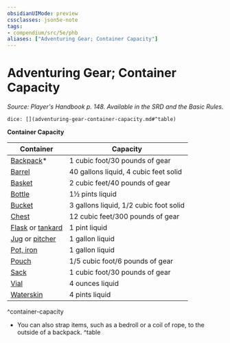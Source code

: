```yaml
---
obsidianUIMode: preview
cssclasses: json5e-note
tags:
- compendium/src/5e/phb
aliases: ["Adventuring Gear; Container Capacity"]
---
```

# Adventuring Gear; Container Capacity
*Source: Player's Handbook p. 148. Available in the SRD and the Basic Rules.* 

`dice: [](adventuring-gear-container-capacity.md#^table)`

**Container Capacity**

| Container | Capacity |
|-----------|----------|
| [Backpack](backpack.md)* | 1 cubic foot/30 pounds of gear |
| [Barrel](barrel.md) | 40 gallons liquid, 4 cubic feet solid |
| [Basket](basket.md) | 2 cubic feet/40 pounds of gear |
| [Bottle](glass-bottle.md) | 1½ pints liquid |
| [Bucket](bucket.md) | 3 gallons liquid, 1/2 cubic foot solid |
| [Chest](chest.md) | 12 cubic feet/300 pounds of gear |
| [Flask](flask.md) or [tankard](tankard.md) | 1 pint liquid |
| [Jug](jug.md) or [pitcher](pitcher.md) | 1 gallon liquid |
| [Pot, iron](iron-pot.md) | 1 gallon liquid |
| [Pouch](pouch.md) | 1/5 cubic foot/6 pounds of gear |
| [Sack](sack.md) | 1 cubic foot/30 pounds of gear |
| [Vial](vial.md) | 4 ounces liquid |
| [Waterskin](waterskin.md) | 4 pints liquid |
^container-capacity

* You can also strap items, such as a bedroll or a coil of rope, to the outside of a backpack.
^table